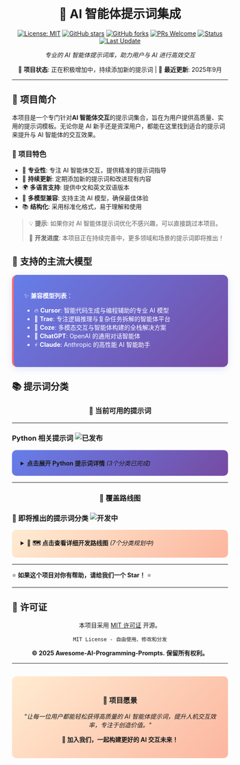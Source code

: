 <div align="center">

# 🚀 AI 智能体提示词集成

[![License: MIT](https://img.shields.io/badge/License-MIT-yellow.svg)](https://opensource.org/licenses/MIT)
[![GitHub stars](https://img.shields.io/github/stars/username/Prompts-main.svg?style=social&label=Star)](https://github.com/username/Prompts-main)
[![GitHub forks](https://img.shields.io/github/forks/username/Prompts-main.svg?style=social&label=Fork)](https://github.com/username/Prompts-main)
[![PRs Welcome](https://img.shields.io/badge/PRs-welcome-brightgreen.svg)](CONTRIBUTING.md)
[![Status](https://img.shields.io/badge/Status-Active%20Development-brightgreen.svg)](#)
[![Last Update](https://img.shields.io/badge/Last%20Update-2025--09-blue.svg)](#)

*专业的 AI 智能体提示词库，助力用户与 AI 进行高效交互*

🚧 **项目状态**: 正在积极增加中，持续添加新的提示词 | 📅 **最近更新**: 2025年9月

</div>

---

## 📖 项目简介

本项目是一个专门针对**AI 智能体交互**的提示词集合，旨在为用户提供高质量、实用的提示词模板。无论你是 AI 新手还是资深用户，都能在这里找到适合的提示词来提升与 AI 智能体的交互效果。

### 🌟 项目特色

- 🎯 **专业性**: 专注 AI 智能体交互，提供精准的提示词指导
- 🔄 **持续更新**: 定期添加新的提示词和改进现有内容
- 🌍 **多语言支持**: 提供中文和英文双语版本
- 🤖 **多模型兼容**: 支持主流 AI 模型，确保最佳体验
- 📚 **结构化**: 采用标准化格式，易于理解和使用

> 💡 **提示**: 如果你对 AI 智能体提示词优化不感兴趣，可以直接跳过本项目。
> 
> 🚧 **开发进度**: 本项目正在持续完善中，更多领域和场景的提示词即将推出！

## 🎯 支持的主流大模型

<div style="
    background: linear-gradient(135deg, #667eea 0%, #764ba2 100%);
    padding: 1.5rem;
    border-radius: 12px;
    color: #fff;
    box-shadow: 0 4px 15px rgba(102, 126, 234, 0.2);
    border-left: 4px solid #ff6b6b;
    margin: 1rem 0;
">

✨ **兼容模型列表**：

- 🔥 **Cursor**: 智能代码生成与编程辅助的专业 AI 模型
- 🧠 **Trae**: 专注逻辑推理与复杂任务拆解的智能体平台  
- 🌟 **Coze**: 多模态交互与智能体构建的全栈解决方案
- 🤖 **ChatGPT**: OpenAI 的通用对话智能体
- ⚡ **Claude**: Anthropic 的高性能 AI 智能助手

</div>

## 📚 提示词分类

<div align="center">

### 🎯 当前可用的提示词

</div>

---

### Python 相关提示词 <img src="https://img.shields.io/badge/Status-✅%20已发布-success?style=flat-square" alt="已发布">

<div style="background: linear-gradient(135deg, #667eea 0%, #764ba2 100%); padding: 20px; border-radius: 10px; margin: 15px 0;">

<details>
<summary><strong>点击展开 Python 提示词详情</strong> <em>(3个分类已完成)</em></summary>

<br>

<div align="center">

| 🎯 **分类** | 📊 **状态** | 📝 **描述** | 🔗 **文件链接** |
|:----------:|:----------:|:----------:|:----------:|
| <br>**🎯 核心语言**<br><sub>*Python Fundamentals*</sub><br> | <br>![完成](https://img.shields.io/badge/✅-已完成-success)<br> | <br>Python 基础语法、最佳实践<br>智能体提示词模板<br> | <br>[🇨🇳 中文版](./Python/Python-core-language/Python%20core%20language-ch.txt)<br>[🇺🇸 English](./Python/Python-core-language/Python%20core%20language.txt)<br> |
| <br>**🌐 Web 后端**<br><sub>*Backend Development*</sub><br> | <br>![完成](https://img.shields.io/badge/✅-已完成-success)<br> | <br>Flask、Django、FastAPI<br>等后端开发提示词<br> | <br>[🇨🇳 中文版](./Python/Web%20backend/Web%20backend-zh.txt)<br>[🇺🇸 English](./Python/Web%20backend/Web%20backend.txt)<br> |
| <br>**🖥️ GUI 开发**<br><sub>*Desktop Applications*</sub><br> | <br>![完成](https://img.shields.io/badge/✅-已完成-success)<br> | <br>Tkinter、PyQt、Kivy<br>等图形界面开发提示词<br> | <br>[🇨🇳 中文版](./Python/gui-development/GUI-ch.txt)<br>[🇺🇸 English](./Python/gui-development/GUI.txt)<br> |

</div>

<div align="center">

---

💡 **使用提示**: 这些提示词都是使用的第三方专业提示词优化工具生成的，并非本人进行编写

</div>

</details>

</div>

---

<div align="center">

### 🚀 覆盖路线图

</div>

### 🚧 即将推出的提示词分类 <img src="https://img.shields.io/badge/Status-🔄%20开发中-orange?style=flat-square" alt="开发中">

<div style="background: linear-gradient(135deg, #ffecd2 0%, #fcb69f 100%); padding: 20px; border-radius: 10px; margin: 15px 0;">

<details>
<summary>🔮 <strong>🗺️ 点击查看详细开发路线图</strong> <em>(7个分类规划中)</em></summary>

<br>

<div align="center">

| 🎯 **技术分类** | 📊 **开发状态** | 📝 **包含内容** | 🔥 **优先级** |
|:---:|:---:|:---:|:---:|
| **🐍 Python 进阶**<br>*Advanced Python Prompts* | ![开发中](https://img.shields.io/badge/🔄-编写中-orange) | 异步编程、性能优化<br>数据科学、机器学习提示词 | ![高](https://img.shields.io/badge/🔥-高优先级-red) |
| **☕ Java 相关**<br>*Java Development Prompts* | ![计划中](https://img.shields.io/badge/📋-计划中-blue) | Spring Boot、Maven<br>Gradle、微服务架构提示词 | ![高](https://img.shields.io/badge/🔥-高优先级-red) |
| **🐘 PHP 相关**<br>*PHP Development Prompts* | ![计划中](https://img.shields.io/badge/📋-计划中-blue) | Laravel、Symfony、CodeIgniter<br>Composer、API开发提示词 | ![高](https://img.shields.io/badge/🔥-高优先级-red) |
| **🌐 JavaScript/TS**<br>*Frontend Development Prompts* | ![计划中](https://img.shields.io/badge/📋-计划中-blue) | React、Vue、Node.js<br>TypeScript、前后端提示词 | ![高](https://img.shields.io/badge/🔥-高优先级-red) |
| **🗄️ 数据库相关**<br>*Database Prompts* | ![计划中](https://img.shields.io/badge/📋-计划中-blue) | MySQL、PostgreSQL<br>MongoDB、Redis 提示词 | ![中](https://img.shields.io/badge/⚡-中优先级-yellow) |
| **🐳 DevOps 相关**<br>*Infrastructure Prompts* | ![计划中](https://img.shields.io/badge/📋-计划中-blue) | Docker、Kubernetes<br>CI/CD、云原生提示词 | ![中](https://img.shields.io/badge/⚡-中优先级-yellow) |
| **📱 移动开发**<br>*Mobile Development Prompts* | ![计划中](https://img.shields.io/badge/📋-计划中-blue) | Flutter、React Native<br>iOS、Android 提示词 | ![中](https://img.shields.io/badge/⚡-中优先级-yellow) |
| **🤖 AI/ML 相关**<br>*AI/ML Prompts* | ![计划中](https://img.shields.io/badge/📋-计划中-blue) | TensorFlow、PyTorch<br>数据科学、深度学习提示词 | ![低](https://img.shields.io/badge/📝-低优先级-lightgrey) |

</div>

<div align="center">

---

📈 **更新说明**: 项目更新时间不固定，作者有空时会持续完善和添加新内容

</div>

</details>

</div>

---


⭐ **如果这个项目对你有帮助，请给我们一个 Star！** ⭐

</div>

</div>

---

## 📄 许可证

<div align="center">

本项目采用 [MIT 许可证](LICENSE) 开源。

```
MIT License - 自由使用、修改和分发
```

**© 2025 Awesome-AI-Programming-Prompts. 保留所有权利。**

---

<div style="margin-top: 30px; padding: 20px; background: linear-gradient(135deg, #ffecd2 0%, #fcb69f 100%); border-radius: 10px;">

### 🎯 项目愿景

*"让每一位用户都能轻松获得高质量的 AI 智能体提示词，提升人机交互效率，专注于创造价值。"*

**🚀 加入我们，一起构建更好的 AI 交互未来！**

</div>

</div>


